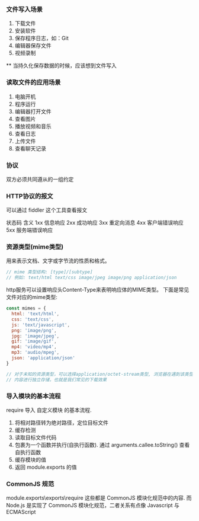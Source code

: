 ### 文件写入场景
1. 下载文件
2. 安装软件
3. 保存程序日志，如：Git
4. 编辑器保存文件
5. 视频录制

** 当持久化保存数据的时候，应该想到文件写入

### 读取文件的应用场景
1. 电脑开机
2. 程序运行
3. 编辑器打开文件
4. 查看图片
5. 播放视频和音乐
6. 查看日志
7. 上传文件
8. 查看聊天记录


### 协议
双方必须共同遵从的一组约定

### HTTP协议的报文
可以通过 fiddler 这个工具查看报文

状态码            含义
1xx             信息响应
2xx             成功响应
3xx             重定向消息
4xx             客户端错误响应
5xx             服务端错误响应


###  资源类型(mime类型)
用来表示文档、文字或字节流的性质和格式。
```js
// mime 类型结构: [type]/[subtype]
// 例如: text/html text/css image/jpeg image/png application/json
```
http服务可以设置响应头Content-Type来表明响应体的MIME类型。
下面是常见文件对应的mime类型:
```js
const mimes = {
  html: 'text/html',
  css: 'text/css',
  js: 'text/javascript',
  png: 'image/png',
  jpg: 'image/jpeg',
  gif: 'image/gif',
  mp4: 'video/mp4',
  mp3: 'audio/mpeg',
  json: 'application/json'
}
```

```js
// 对于未知的资源类型，可以选择application/octet-stream类型, 浏览器在遇到该类型的响应时，会对响应体
// 内容进行独立存储，也就是我们常见的下载效果
```

### 导入模块的基本流程
require 导入 自定义模块 的基本流程.
1. 将相对路径转为绝对路径，定位目标文件
2. 缓存检测
3. 读取目标文件代码
4. 包裹为一个函数并执行(自执行函数). 通过 arguments.callee.toString() 查看自执行函数
5. 缓存模块的值
6. 返回 module.exports 的值

### CommonJS 规范
module.exports\exports\require 这些都是 CommonJS 模块化规范中的内容.
而 Node.js 是实现了 CommonJS 模块化规范，二者关系有点像 Javascript 与 ECMAScript